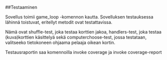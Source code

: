 ##Testaaminen

Sovellus toimii game_loop -komennon kautta. Sovelluksen testauksessa lähinnä toistuvat, eritellyt metodit ovat testattavissa.

Nämä ovat shuffle-test, joka testaa korttien jakoa, handlers-test, joka testaa (kuva)korttien käsittelyä sekä computerchoose-test, jossa testataan, valitseeko tietokoneen ohjaama pelaaja oikean kortin. 

Testausraportin saa komennoilla invoke coverage ja invoke coverage-report
